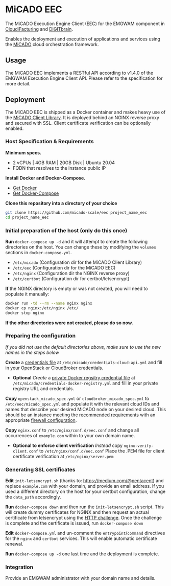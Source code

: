 # MiCADO EEC

The MiCADO Execution Engine Client (EEC) for the EMGWAM component
in [CloudiFacturing](https://www.cloudifacturing.eu/) and
[DIGITbrain](https://digitbrain.eu/).

Enables the deployment and execution of applications and services
using the [MiCADO](https://micado-scale.eu) cloud orchestration framework.

## Usage

The MiCADO EEC implements a RESTful API according to v1.4.0 of the
EMGWAM Execution Engine Client API. Please refer to the specification
for more detail.

## Deployment

The MiCADO EEC is shipped as a Docker container and makes heavy use of
the [MiCADO Client Library](https://github.com/micado-scale/micado-client).
It is deployed behind an NGINX reverse proxy and secured with SSL. Client
certificate verification can be optionally enabled.

### Host Specification & Requirements

**Minimum specs.**
  - 2 vCPUs | 4GB RAM | 20GB Disk | Ubuntu 20.04
  - FQDN that resolves to the instance public IP 

**Install Docker and Docker-Compose.**
  - [Get Docker](https://docs.docker.com/get-docker/)
  - [Get Docker-Compose](https://docs.docker.com/compose/install/)

**Clone this repository into a directory of your choice**
```bash
git clone https://github.com/micado-scale/eec project_name_eec
cd project_name_eec
```

### Initial preparation of the host (only do this once)

**Run** `docker-compose up -d` and it will attempt to create the
following directories on the host. You can change these by modifying the
`volumes` sections in `docker-compose.yml`.
  - `/etc/micado` (Configuration dir for the MiCADO Client Library)
  - `/etc/eec` (Configuration dir for the MiCADO EEC)
  - `/etc/nginx` (Configuration dir the NGINX reverse proxy)
  - `/etc/certbot` (Configuration dir for certbot/letsencrypt)

**If** the NGINX directory is empty or was not created, you will need to
populate it manually:
```bash
docker run -td --rm --name nginx nginx
docker cp nginx:/etc/nginx /etc/
docker stop nginx
```

**If the other directories were not created, please do so now.**

### Preparing the configuration

*If you did not use the default directories above, make sure to use the new names in the steps below*

**Create** a [credentials file](https://micado-scale.readthedocs.io/en/develop/deployment.html#step-2-specify-cloud-credential-for-instantiating-micado-workers)
at `/etc/micado/credentials-cloud-api.yml` and fill in your OpenStack or CloudBroker credentials.

* **Optional** *Create* a [private Docker regsitry credential file](https://micado-scale.readthedocs.io/en/develop/deployment.html#step-3b-optional-specify-credentials-to-use-private-docker-registries)
at `/etc/micado/credentials-docker-registry.yml` and fill in your private registry URL and credentials.

**Copy** `openstack_micado_spec.yml` or `cloudbroker_micado_spec.yml` to `/etc/eec/micado_spec.yml` and populate it with the relevant cloud IDs
and names that describe your desired MiCADO node on your desired cloud. This should be an instance meeting the
[recommended requirements](https://micado-scale.readthedocs.io/en/latest/deployment.html#prerequisites)
with an appropriate
[firewall configuration](https://micado-scale.readthedocs.io/en/latest/deployment.html#step-4-launch-an-empty-cloud-vm-instance-for-micado-master).

**Copy** `nginx.conf` to `/etc/nginx/conf.d/eec.conf` and change all occurrences of
`example.com` within to your own domain name.

* **Optional to enforce client verification** *Instead* copy `nginx-verify-client.conf`
to `/etc/nginx/conf.d/eec.conf` Place the .PEM file for client certificate verification at `/etc/nginx/server.pem`

### Generating SSL certificates

**Edit** `init-letsencrypt.sh` (thanks to: https://medium.com/@pentacent) and replace `example.com`
with your domain, and provide an email address. If you used a different directory on the host
for your certbot configuration, change the `data_path` accordingly.

**Run** `docker-compose down` and then run the `init-letsencrypt.sh` script. This will create
dummy certificates for NGINX and then request an actual certificate from letsencrypt using
the [HTTP challenge](https://letsencrypt.org/docs/challenge-types/). Once the challenge is
complete and the certificate is issued, run `docker-compose down`

**Edit** `docker-compose.yml` and un-comment the `entrypoint`/`command` directives for the
`nginx` and `certbot` services. This will enable automatic certificate renewal.

**Run** `docker-compose up -d` one last time and the deployment is complete.

### Integration

Provide an EMGWAM administrator with your domain name and details.